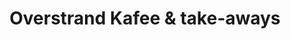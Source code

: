 ---
title: "Overstrand Kafee & take-aways"
url: /hermanus/overstrand-kafee-und-take-aways/
shop: Lebensmittel
---